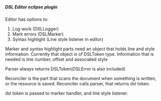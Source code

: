##### DSL Editor eclipse plugin

Editor has options to:

1. Log work (DSLLogger)
2. Mark errors (DSLMarker)
3. Syntax highlight (Line style listener in editor)

Marker and syntax highlight parts need an object that holds line and style information.
Currently that object is of DSLToken type.
Information that is needed is line number, offset and associated style

Parser always returns DSLToken(DSLError is also included)

Reconciler is the part that scans the document when something is written, or the resource is saved.
Reconciler calls parser, that returns dsl token.

dsl token is passed to marker handler, and line style listener.

